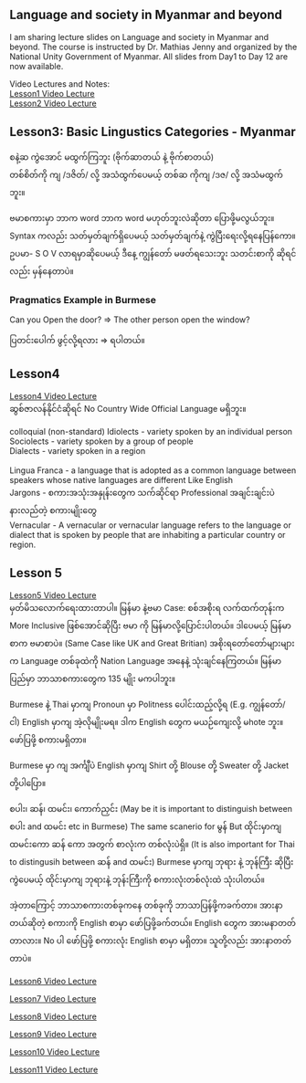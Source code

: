 ## Language and society in Myanmar and beyond
I am sharing lecture slides on Language and society in Myanmar and beyond. The course is instructed by Dr. Mathias Jenny and organized by the National Unity Government of Myanmar. All slides from Day1 to Day 12 are now available.

Video Lectures and Notes: <br>
[Lesson1 Video Lecture](https://fb.watch/74ssih0UHV/)<br>
[Lesson2 Video Lecture](https://fb.watch/74sGw_I68_/)<br>

## Lesson3: Basic Lingustics Categories - Myanmar
စနဲ့ဆ ကွဲအောင် မထွက်ကြဘူး (ဗိုက်ဆာတယ် နဲ့ ဗိုက်စာတယ်)<br>
တစ်စိတ်ကို ကျ /ဒဇိတ်/ လို့ အသံထွက်ပေမယ့် တစ်ဆ ကိုကျ /ဒဇ/ လို့ အသံမထွက်ဘူး။<br>

ဗမာစကားမှာ ဘာက word ဘာက word မဟုတ်ဘူးလဲဆိုတာ ပြောဖို့မလွယ်ဘူး။ 
Syntax ကလည်း သတ်မှတ်ချက်ရှိပေမယ့် သတ်မှတ်ချက်နဲ့ ကွဲပြီးရေးလို့ရနေပြန်ကော။
ဥပမာ- S O V လာရမှာဆိုပေမယ့် ဒီနေ့ ကျွန်တော် မဖတ်ရသေးဘူး သတင်းစာကို ဆိုရင်လည်း မှန်နေတာပဲ။

### Pragmatics Example in Burmese
Can you Open the door?
=> The other person open the window?

ပြတင်းပေါက် ဖွင့်လို့ရလား
=> ရပါတယ်။


## Lesson4
[Lesson4 Video Lecture](https://fb.watch/77qtriFQJu/)<br>
ဆွစ်ဇာလန်နိုင်ငံဆိုရင် No Country Wide Official Language မရှိဘူး။<br>

colloquial  (non-standard)
Idiolects - variety spoken by an individual person<br> 
Sociolects - variety spoken by a group of people<br>
Dialects - variety spoken in a region <br> <br>
Lingua Franca - a language that is adopted as a common language between speakers whose native languages are different Like English <br>
Jargons - စကားအသုံးအနှုန်းတွေက သက်ဆိုင်ရာ Professional အချင်းချင်းပဲ နားလည်တဲ့ စကားမျိုးတွေ <br>
Vernacular - A vernacular or vernacular language refers to the language or dialect that is spoken by people that are inhabiting a particular country or region.


## Lesson 5
[Lesson5 Video Lecture](https://fb.watch/7tEyZrC7U6/)<br>
မှတ်မိသလောက်ရေးထားတာပါ။
မြန်မာ နဲ့ဗမာ Case: စစ်အစိုးရ လက်ထက်တုန်းက More Inclusive ဖြစ်အောင်ဆိုပြီး ဗမာ ကို မြန်မာလို့ပြောင်းပါတယ်။ ဒါပေမယ့် မြန်မာစာက ဗမာစာပဲ။ (Same Case like UK and Great Britian)
အစိုးရတော်တော်များများက Language တစ်ခုထဲကို Nation Language အနေနဲ့ သုံးချင်နေကြတယ်။ 
မြန်မာပြည်မှာ ဘာသာစကားတွေက 135 မျိုး မကပါဘူး။ 

Burmese နဲ့ Thai မှာကျ Pronoun မှာ Politness ပေါင်းထည့်လို့ရ (E.g. ကျွန်တော်/ ငါ)
English မှာကျ အဲ့လိုမျိုးမရ။ ဒါက English တွေက မယဉ်ကျေးလို့ မhote ဘူး။ ဖော်ပြဖို့ စကားမရှိတာ။

Burmese မှာ ကျ အင်္ကျီပဲ English မှာကျ Shirt တို့ Blouse တို့ Sweater တို့ Jacket တို့ပါပြော။

စပါး၊ ဆန်၊ ထမင်း၊ ကောက်ညှင်း (May be it is important to distinguish between  စပါး and ထမင်း etc in Burmese)
The same scanerio for မွန်
But ထိုင်းမှာကျ ထမင်းကော ဆန် ကော အတွက် စာလုံးက တစ်လုံးပဲရှိ။ (It is also important for Thai to distingusih between ဆန် and ထမင်း) 
Burmese မှာကျ ဘုရား နဲ့ ဘုန်ကြီး ဆိုပြီး ကွဲပေမယ့် ထိုင်းမှာကျ ဘုရားနဲ့ ဘုန်းကြီးကို စကားလုံးတစ်လုံးထဲ သုံးပါတယ်။ 

အဲ့တာကြောင့် ဘာသာစကားတစ်ခုကနေ တစ်ခုကို ဘာသာပြန်ဖို့ကခက်တာ။ 
အားနာတယ်ဆိုတဲ့ စကားကို  English စာမှာ ဖော်ပြဖို့ခက်တယ်။ English တွေက အားမနာတတ်တာလား။  No ပါ ဖော်ပြဖို့ စကားလုံး English စာမှာ မရှိတာ။ သူတို့လည်း အားနာတတ်တာပဲ။

[Lesson6 Video Lecture](https://fb.watch/7tEcxpJQXt/)<br>

[Lesson7 Video Lecture](https://fb.watch/7tE6_GL4k-/)<br>

[Lesson8 Video Lecture](https://fb.watch/7tEikzYhUC/)<br>

[Lesson9 Video Lecture](https://fb.watch/7tEmr3faK9/)<br>

[Lesson10 Video Lecture](https://fb.watch/7tE0HVCTFr/)<br>

[Lesson11 Video Lecture](https://fb.watch/7tDYzNKTM1/)<br>
